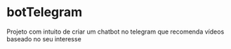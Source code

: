 # botTelegram

Projeto com intuito de criar um chatbot no telegram que recomenda vídeos baseado no seu interesse
